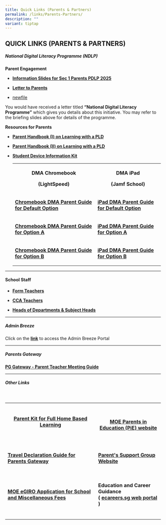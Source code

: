 ```yaml
---
title: Quick Links (Parents & Partners)
permalink: /links/Parents-Partners/
description: ""
variant: tiptap
---
```

<h2>QUICK LINKS (PARENTS &amp; PARTNERS)</h2>
<h5>National Digital Literacy Programme (NDLP)</h5>
<p><strong>Parent Engagement</strong>
</p>
<ul>
<li>
<p><strong><a href="/files/2025_Parent_Engagement_Deck.pdf" rel="noopener nofollow" target="_blank">Information Slides for Sec 1 Parents PDLP 2025</a></strong>
</p>
</li>
<li>
<p><strong><a href="/files/Letter_to_Parents___SGSS_13_Jan_25.pdf" rel="noopener nofollow" target="_blank">Letter to Parents</a></strong>
</p>
</li>
<li>
<p><a href="/files/Links/Parents/Application for Subsidy for Purchase of PLD.pdf" rel="noopener nofollow" target="_blank">newfile</a>
</p>
<p></p>
</li>
</ul>
<p>You would have received a letter titled&nbsp;<strong>“National Digital Literacy Programme”</strong>&nbsp;which
gives you details about this initiative. You may refer to the briefing
slides above for details of the programme.</p>
<p><strong>Resources for Parents</strong>
</p>
<ul>
<li>
<p><strong><a href="/files/Links/Parents/Parent_Handbook__I_.pdf" rel="noopener noreferrer nofollow" target="_blank">Parent Handbook (I) on Learning with a PLD</a></strong>
</p>
</li>
<li>
<p><strong><a href="/files/Links/Parents/Parent_Handbook__II_.pdf" rel="noopener noreferrer nofollow" target="_blank">Parent Handbook (II) on Learning with a PLD</a></strong>
</p>
</li>
<li>
<p><strong><a href="/files/Links/Parents/Student%20Device%20Information%20Kit.pdf" rel="noopener noreferrer nofollow" target="_blank">Student Device Information Kit</a></strong>
</p>
<p></p>
<table style="minWidth: 50px">
<colgroup>
<col>
<col>
</colgroup>
<tbody>
<tr>
<th rowspan="1" colspan="1">
<p>DMA Chromebook</p>
<p>(LightSpeed)</p>
</th>
<th rowspan="1" colspan="1">
<p>DMA iPad</p>
<p>(Jamf School)</p>
</th>
</tr>
<tr>
<td rowspan="1" colspan="1">
<p><strong><a href="/files/Links/Parents/Parent_User_Guide_for_Default_Option.pdf" rel="noopener noreferrer nofollow" target="_blank">Chromebook DMA Parent Guide for Default Option</a></strong>
</p>
</td>
<td rowspan="1" colspan="1">
<p><strong><a href="/files/Links/Parents/iPad_DMA_Parent_Guide_for_Default_Option.pdf" rel="noopener nofollow" target="_blank">iPad DMA Parent Guide for Default Option</a></strong>
</p>
</td>
</tr>
<tr>
<td rowspan="1" colspan="1">
<p><strong><a href="/files/Links/Parents/Parent_User_Guide_for_Option_A.pdf" rel="noopener noreferrer nofollow" target="_blank">Chromebook DMA Parent Guide for Option A</a></strong>
</p>
</td>
<td rowspan="1" colspan="1">
<p><strong><a href="/files/Links/Parents/iPad_DMA_Parent_Guide_for_Option_A.pdf" rel="noopener nofollow" target="_blank">iPad DMA Parent Guide for Option A</a></strong>
</p>
</td>
</tr>
<tr>
<td rowspan="1" colspan="1">
<p><strong><a href="/files/Links/Parents/Parent_User_Guide_for_Option_B.pdf" rel="noopener noreferrer nofollow" target="_blank">Chromebook DMA Parent Guide for Option B</a></strong>
</p>
</td>
<td rowspan="1" colspan="1">
<p><strong><a href="/files/Links/Parents/iPad_DMA_Parent_Guide_for_Option_B.pdf" rel="noopener nofollow" target="_blank">iPad DMA Parent Guide for Option B</a></strong>
</p>
</td>
</tr>
</tbody>
</table>
<p></p>
</li>
</ul>
<hr>
<h4>School Staff</h4>
<ul data-tight="true" class="tight">
<li>
<p><strong><a href="https://stgabrielssec.moe.edu.sg/people/form-teachers/" rel="noopener noreferrer nofollow" target="_blank">Form Teachers</a></strong>
</p>
</li>
<li>
<p><strong><a href="https://stgabrielssec.moe.edu.sg/people/form-teachers/cca-teachers/" rel="noopener noreferrer nofollow" target="_blank">CCA&nbsp;Teachers</a></strong>
</p>
</li>
<li>
<p><strong><a href="https://stgabrielssec.moe.edu.sg/people/school-executive-committee/" rel="noopener noreferrer nofollow" target="_blank">Heads of Departments &amp; Subject Heads</a></strong>
</p>
</li>
</ul>
<hr>
<h5>Admin Breeze</h5>
<p>Click on the <strong><a href="https://stgabrielssec.adminbreeze.com/" rel="noopener noreferrer nofollow" target="_blank">link</a></strong> to
access the Admin Breeze Portal</p>
<hr>
<h5>Parents Gateway</h5>
<p><strong><a href="/files/Links/Parents/PG%20Meetings%20-%20User%20Guide%20for%20Parents%20-%20Aug%202020.pdf" rel="noopener noreferrer nofollow" target="_blank">PG Gateway - Parent Teacher Meeting Guide</a></strong>
</p>
<hr>
<h5>Other Links</h5>
<p>
<br>
</p>
<table style="minWidth: 50px">
<colgroup>
<col>
<col>
</colgroup>
<tbody>
<tr>
<th rowspan="1" colspan="1">
<p><a href="https://drive.google.com/file/d/1WJXC8t6IwsXX33rZkcta7GnOXi6eDDhk/view?usp=sharing" rel="noopener noreferrer nofollow" target="_blank"><br>Parent Kit for Full Home Based Learning</a>
<br>
<br>
</p>
</th>
<th rowspan="1" colspan="1">
<p><a href="https://www.schoolbag.sg/" rel="noopener noreferrer nofollow" target="_blank"><br>MOE Parents in Education (PiE) website</a>
<br>
</p>
</th>
</tr>
<tr>
<td rowspan="1" colspan="1">
<p><a href="https://drive.google.com/file/d/1W0wS5sZJSDlojssbMOsuI_nPybOxJ2Zz/view?usp=sharing" rel="noopener noreferrer nofollow" target="_blank"><br></a><strong><a href="https://drive.google.com/file/d/1W0wS5sZJSDlojssbMOsuI_nPybOxJ2Zz/view?usp=sharing" rel="noopener noreferrer nofollow" target="_blank">Travel Declaration Guide for Parents Gateway</a></strong>
<br>
</p>
</td>
<td rowspan="1" colspan="1">
<p><a href="https://sites.google.com/site/psgsgss/" rel="noopener noreferrer nofollow" target="_blank"><br></a><strong><a href="https://sites.google.com/site/psgsgss/" rel="noopener noreferrer nofollow" target="_blank">Parent's Support Group Website</a></strong>
</p>
</td>
</tr>
<tr>
<td rowspan="1" colspan="1">
<p><strong><a href="https://www.moe.gov.sg/financial-matters/fees/egiro" rel="noopener noreferrer nofollow" target="_blank"><br>MOE eGIRO Application for School and Miscellaneous Fees<br><br></a></strong>
</p>
</td>
<td rowspan="1" colspan="1">
<p>
<br><strong>Education and Career Guidance <br>( <a href="https://www.myskillsfuture.gov.sg/content/student/en/secondary.html" rel="noopener noreferrer nofollow" target="_blank">ecareers.sg web portal</a> ) </strong>
<br>
<br>
</p>
</td>
</tr>
</tbody>
</table>
<p></p>